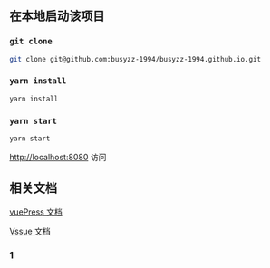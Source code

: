 <!--
 * @Author: busyzz
 * @Date: 2021-08-16 21:54:50
 * @Description:
-->

## 在本地启动该项目

### `git clone`

```bash
git clone git@github.com:busyzz-1994/busyzz-1994.github.io.git
```

### `yarn install`

```bash
yarn install
```

### `yarn start`

```bash
yarn start
```

[http://localhost:8080](http://localhost:8080/) 访问

## 相关文档

[vuePress 文档](https://vuepress.vuejs.org/)

[Vssue 文档](https://vssue.js.org/)

### 1
